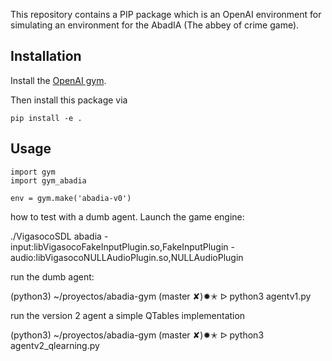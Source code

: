 This repository contains a PIP package which is an OpenAI environment for
simulating an environment for the AbadIA (The abbey of crime game).


## Installation

Install the [OpenAI gym](https://gym.openai.com/docs/).

Then install this package via

```
pip install -e .
```

## Usage

```
import gym
import gym_abadia

env = gym.make('abadia-v0')
```

how to test with a dumb agent. 
Launch the game engine: 

./VigasocoSDL abadia -input:libVigasocoFakeInputPlugin.so,FakeInputPlugin  -audio:libVigasocoNULLAudioPlugin.so,NULLAudioPlugin

run the dumb agent: 

(python3) ~/proyectos/abadia-gym (master ✘)✹✭ ᐅ python3 agentv1.py

run the version 2 agent a simple QTables implementation

(python3) ~/proyectos/abadia-gym (master ✘)✹✭ ᐅ python3 agentv2_qlearning.py



